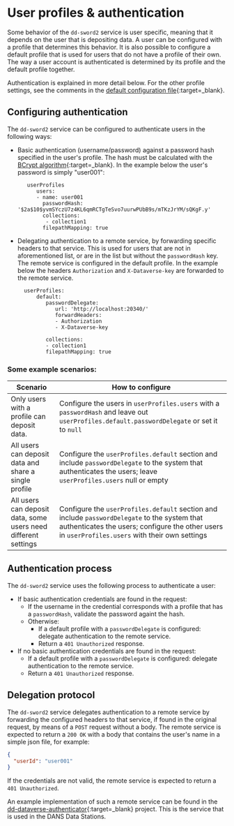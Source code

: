 User profiles & authentication
==============================

Some behavior of the `dd-sword2` service is user specific, meaning that it depends on the user that is depositing data. A user can
be configured with a profile that determines this behavior. It is also possible to configure a default profile that is used for
users that do not have a profile of their own. The way a user account is authenticated is determined by its profile and the
default
profile together.

Authentication is explained in more detail below. For the other profile settings, see the comments in the [default configuration
file](https://github.com/DANS-KNAW/dd-sword2/blob/master/src/main/assembly/dist/cfg/config.yml){:target=_blank}.

Configuring authentication
--------------------------

The `dd-sword2` service can be configured to authenticate users in the following ways:

* Basic authentication (username/password) against a password hash specified in the user's profile. The hash must be calculated
  with the [BCrypt algorithm](https://en.wikipedia.org/wiki/Bcrypt){:target=_blank}. In the example below the user's password is
  simply "user001":

         userProfiles
            users:
            - name: user001
              passwordHash: '$2a$10$yvmSYczU7z4KL6qmRCTgTeSvo7uurwPUbB9s/mTKzJrYM/sQKgF.y'
              collections:
               - collection1
              filepathMapping: true

* Delegating authentication to a remote service, by forwarding specific headers to that service. This is used for users that are
  not in aforementioned list, or are in the list but without the `passwordHash` key. The remote service is configured in the
  default profile. In the example below the headers `Authorization` and `X-Dataverse-key` are forwarded to the remote service.

        userProfiles:
            default:
               passwordDelegate:
                  url: 'http://localhost:20340/'
                  forwardHeaders:
                  - Authorization
                  - X-Dataverse-key

               collections:
               - collection1
               filepathMapping: true

### Some example scenarios:

| Scenario                                                       | How to configure                                                                                                                                                                                  |
|----------------------------------------------------------------|---------------------------------------------------------------------------------------------------------------------------------------------------------------------------------------------------|
| Only users with a profile can deposit data.                    | Configure the users in `userProfiles.users` with a `passwordHash` and leave out `userProfiles.default.passwordDelegate` or set it to `null`                                                       |
| All users can deposit data and share a single profile          | Configure the `userProfiles.default` section and include `passwordDelegate` to the system that authenticates the users; leave `userProfiles.users` null or empty                                  |
| All users can deposit data, some users need different settings | Configure the `userProfiles.default` section and include `passwordDelegate` to the system that authenticates the users; configure the other users in `userProfiles.users` with their own settings | 

Authentication process
----------------------
The `dd-sword2` service uses the following process to authenticate a user:

* If basic authentication credentials are found in the request:
    * If the username in the credential corresponds with a profile that has a `passwordHash`, validate the password againt the
      hash.
    * Otherwise:
        * If a default profile with a `passwordDelegate` is configured: delegate authentication to the remote service.
        * Return a `401 Unauthorized` response.
* If no basic authentication credentials are found in the request:
    * If a default profile with a `passwordDelegate` is configured: delegate authentication to the remote service.
    * Return a `401 Unauthorized` response.

Delegation protocol
-------------------

The `dd-sword2` service delegates authentication to a remote service by forwarding the configured headers to that service, if
found in the original request, by means of a `POST` request without a body. The remote service is expected to return a `200 OK`
with a body that contains the user's name in a simple json file, for example:

```json
{
  "userId": "user001"
}
```

If the credentials are not valid, the remote service is expected to return a `401 Unauthorized`.

An example implementation of such a remote service can be found in the [dd-dataverse-authenticator]{:target=_blank} project. This
is the service that is used in the DANS Data Stations.

[dd-dataverse-authenticator]: https://dans-knaw.github.io/dd-dataverse-authenticator/